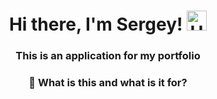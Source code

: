 <h1 align="center">Hi there, I'm Sergey!
            <img src="https://github.com/blackcater/blackcater/raw/main/images/Hi.gif" height="32" alt="Hi" />
        </h1>
<h3 align="center">This is an application for my portfolio</h3> 
<h3 align="center">👀 What is this and what is it for?</h3>
